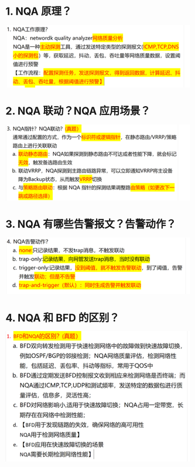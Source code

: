 # 1. NQA 原理？

![alt text](image.png)

# 2. NQA 联动？NQA 应用场景？

![alt text](image-1.png)

# 3. NQA 有哪些告警报文？告警动作？

![alt text](image-2.png)

# 4. NQA 和 BFD 的区别？

![alt text](image-3.png)

